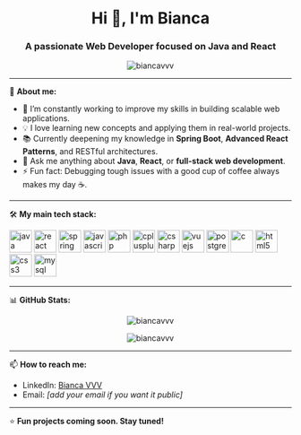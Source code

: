 <h1 align="center">Hi 👋, I'm Bianca</h1>
<h3 align="center">A passionate Web Developer focused on Java and React</h3>

<p align="center">
  <img src="https://komarev.com/ghpvc/?username=biancavvv&label=Profile%20views&color=0e75b6&style=flat" alt="biancavvv" />
</p>

---

🌱 **About me:**

- 🔭 I’m constantly working to improve my skills in building scalable web applications.
- 💡 I love learning new concepts and applying them in real-world projects.
- 📚 Currently deepening my knowledge in **Spring Boot**, **Advanced React Patterns**, and RESTful architectures.
- 💬 Ask me anything about **Java**, **React**, or **full-stack web development**.
- ⚡ Fun fact: Debugging tough issues with a good cup of coffee always makes my day ☕.

---

🛠️ **My main tech stack:**

<p align="left">
  <img src="https://cdn.jsdelivr.net/gh/devicons/devicon/icons/java/java-original.svg" alt="java" width="40" height="40"/>
  <img src="https://cdn.jsdelivr.net/gh/devicons/devicon/icons/react/react-original.svg" alt="react" width="40" height="40"/>
  <img src="https://cdn.jsdelivr.net/gh/devicons/devicon/icons/spring/spring-original.svg" alt="spring" width="40" height="40"/>
  <img src="https://cdn.jsdelivr.net/gh/devicons/devicon/icons/javascript/javascript-original.svg" alt="javascript" width="40" height="40"/>
  <img src="https://cdn.jsdelivr.net/gh/devicons/devicon/icons/php/php-original.svg" alt="php" width="40" height="40"/>
  <img src="https://cdn.jsdelivr.net/gh/devicons/devicon/icons/cplusplus/cplusplus-original.svg" alt="cplusplus" width="40" height="40"/>
  <img src="https://cdn.jsdelivr.net/gh/devicons/devicon/icons/csharp/csharp-original.svg" alt="csharp" width="40" height="40"/>
  <img src="https://cdn.jsdelivr.net/gh/devicons/devicon/icons/vuejs/vuejs-original.svg" alt="vuejs" width="40" height="40"/>
  <img src="https://cdn.jsdelivr.net/gh/devicons/devicon/icons/postgresql/postgresql-original.svg" alt="postgresql" width="40" height="40"/>
  <img src="https://cdn.jsdelivr.net/gh/devicons/devicon/icons/c/c-original.svg" alt="c" width="40" height="40"/>
  <img src="https://cdn.jsdelivr.net/gh/devicons/devicon/icons/html5/html5-original.svg" alt="html5" width="40" height="40"/>
  <img src="https://cdn.jsdelivr.net/gh/devicons/devicon/icons/css3/css3-original.svg" alt="css3" width="40" height="40"/>
  <img src="https://cdn.jsdelivr.net/gh/devicons/devicon/icons/mysql/mysql-original.svg" alt="mysql" width="40" height="40"/>
</p>

---

📊 **GitHub Stats:**

<p align="center">
  <img src="https://github-readme-stats.vercel.app/api?username=biancavvv&show_icons=true&locale=en&theme=react" alt="biancavvv" />
</p>

<p align="center">
  <img src="https://github-readme-streak-stats.herokuapp.com/?user=biancavvv&theme=react" alt="biancavvv" />
</p>

---

📫 **How to reach me:**

- LinkedIn: [Bianca VVV](https://www.linkedin.com/in/biancavvv)
- Email: *[add your email if you want it public]*

---

⭐ **Fun projects coming soon. Stay tuned!**

